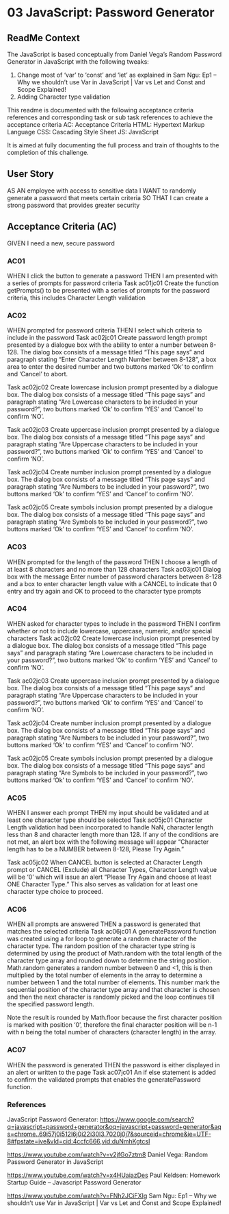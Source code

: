 # 03 JavaScript: Password Generator

## ReadMe Context
The JavaScript is based conceptually from Daniel Vega’s Random Password Generator in JavaScript with the following tweaks:
1.	Change most of ‘var’ to ‘const’ and ‘let’ as explained in Sam Ngu: Ep1 – Why we shouldn’t use Var in JavaScript | Var vs Let and Const and Scope Explained!
2.	Adding Character type validation


This readme is documented with the following acceptance criteria references and corresponding task or sub task references to achieve the acceptance criteria
AC: Acceptance Criteria
HTML: Hypertext Markup Language
CSS: Cascading Style Sheet
JS: JavaScript

It is aimed at fully documenting the full process and train of thoughts to the completion of this challenge.

## User Story
AS AN employee with access to sensitive data
I WANT to randomly generate a password that meets certain criteria
SO THAT I can create a strong password that provides greater security

## Acceptance Criteria (AC)
GIVEN I need a new, secure password

### AC01
WHEN I click the button to generate a password
THEN I am presented with a series of prompts for password criteria
Task ac01jc01
Create the function getPrompts() to be presented with a series of prompts for the password criteria, this includes Character Length validation

### AC02
WHEN prompted for password criteria
THEN I select which criteria to include in the password
Task ac02jc01 
Create password length prompt presented by a dialogue box with the ability to enter a number between 8-128.  The dialog box consists of a message titled “This page says” and paragraph stating “Enter Character Length Number between 8-128”, a box area to enter the desired number and two buttons marked ‘Ok’ to confirm and ‘Cancel’ to abort.

Task ac02jc02 
Create lowercase inclusion prompt presented by a dialogue box.  The dialog box consists of a message titled “This page says” and paragraph stating “Are Lowercase characters to be included in your password?”, two buttons marked ‘Ok’ to confirm ‘YES’ and ‘Cancel’ to confirm ‘NO’.

Task ac02jc03
Create uppercase inclusion prompt presented by a dialogue box.  The dialog box consists of a message titled “This page says” and paragraph stating “Are Uppercase characters to be included in your password?”, two buttons marked ‘Ok’ to confirm ‘YES’ and ‘Cancel’ to confirm ‘NO’.


Task ac02jc04
Create number inclusion prompt presented by a dialogue box.  The dialog box consists of a message titled “This page says” and paragraph stating “Are Numbers to be included in your password?”, two buttons marked ‘Ok’ to confirm ‘YES’ and ‘Cancel’ to confirm ‘NO’.

Task ac02jc05
Create symbols inclusion prompt presented by a dialogue box.  The dialog box consists of a message titled “This page says” and paragraph stating “Are Symbols to be included in your password?”, two buttons marked ‘Ok’ to confirm ‘YES’ and ‘Cancel’ to confirm ‘NO’.


### AC03
WHEN prompted for the length of the password
THEN I choose a length of at least 8 characters and no more than 128 characters
Task ac03jc01
Dialog box with the message Enter number of password characters between 8-128 and a box to enter character length value with a CANCEL to indicate that 0 entry and try again and OK to proceed to the character type prompts


### AC04
WHEN asked for character types to include in the password
THEN I confirm whether or not to include lowercase, uppercase, numeric, and/or special characters
Task ac02jc02 
Create lowercase inclusion prompt presented by a dialogue box.  The dialog box consists of a message titled “This page says” and paragraph stating “Are Lowercase characters to be included in your password?”, two buttons marked ‘Ok’ to confirm ‘YES’ and ‘Cancel’ to confirm ‘NO’.

Task ac02jc03
Create uppercase inclusion prompt presented by a dialogue box.  The dialog box consists of a message titled “This page says” and paragraph stating “Are Uppercase characters to be included in your password?”, two buttons marked ‘Ok’ to confirm ‘YES’ and ‘Cancel’ to confirm ‘NO’.


Task ac02jc04
Create number inclusion prompt presented by a dialogue box.  The dialog box consists of a message titled “This page says” and paragraph stating “Are Numbers to be included in your password?”, two buttons marked ‘Ok’ to confirm ‘YES’ and ‘Cancel’ to confirm ‘NO’.

Task ac02jc05
Create symbols inclusion prompt presented by a dialogue box.  The dialog box consists of a message titled “This page says” and paragraph stating “Are Symbols to be included in your password?”, two buttons marked ‘Ok’ to confirm ‘YES’ and ‘Cancel’ to confirm ‘NO’.


### AC05
WHEN I answer each prompt
THEN my input should be validated and at least one character type should be selected
Task ac05jc01
Character Length validation had been incorporated to handle NaN, character length less than 8 and character length more than 128.  If any of the conditions are not met, an alert box with the following message will appear “Character length has to be a NUMBER between 8-128, Please Try Again.”

Task ac05jc02
When CANCEL button is selected at Character Length prompt or CANCEL (Exclude) all Character Types, Character Length val;ue will be ‘0’ which will issue an alert “Please Try Again and choose at least ONE Character Type.”  This also serves as validation for at least one character type choice to proceed.

### AC06
WHEN all prompts are answered
THEN a password is generated that matches the selected criteria
Task ac06jc01
A generatePassword function was created using a for loop to generate a random character of the character type.  The random position of the character type string is determined by using the product of Math.random with the total length of the character type array and rounded down to determine the string position.  Math.random generates a random number between 0 and <1, this is then multiplied by the total number of elements in the array to determine a number between 1 and the total number of elements.  This number mark the sequential position of the character type array and that character is chosen and then the next character is randomly picked and the loop continues till the specified password length. 

Note the result is rounded by Math.floor because the first character position is marked with position ‘0’, therefore the final character position will be n-1 with n being the total number of characters (character length) in the array. 

### AC07
WHEN the password is generated
THEN the password is either displayed in an alert or written to the page
Task ac07jc01
An if else statement is added to confirm the validated prompts that enables the generatePassword function.

### References

JavaScript Password Generator: https://www.google.com/search?q=javascript+password+generator&oq=javascript+password+generator&aqs=chrome..69i57j0i512l6j0i22i30l3.7020j0j7&sourceid=chrome&ie=UTF-8#fpstate=ive&vld=cid:4ccfc666,vid:duNmhKgtcsI

https://www.youtube.com/watch?v=v2jfGo7ztm8 Daniel Vega: Random Password Generator in JavaScript

https://www.youtube.com/watch?v=x4HUaiazDes  Paul Keldsen: Homework Startup Guide – Javascript Password Generator

https://www.youtube.com/watch?v=FNh2JCiFXIg Sam Ngu: Ep1 – Why we shouldn’t use Var in JavaScript | Var vs Let and Const and Scope Explained!
